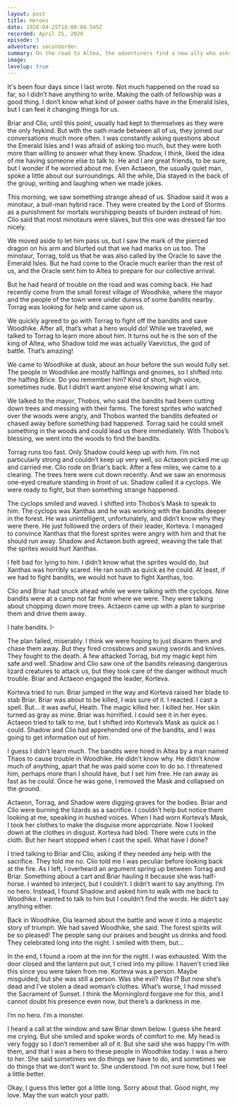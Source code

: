 ```yaml
---
layout: post
title: Heroes
date: 2020-04-25T18:00:04.545Z
recorded: April 25, 2020
episode: 3
adventure: secondorder
summary: On the road to Altea, the adventurers find a new ally who asks them for help in protecting a forest from a group of bandits.
image: 
levelup: true
---
```


It's been four days since I last wrote. Not much happened on the road so far, so I didn’t have anything to write. Making the oath of fellowship was a good thing. I don’t know what kind of power oaths have in the Emerald Isles, but I can feel it changing things for us.

Briar and Clio, until this point, usually had kept to themselves as they were the only feykind. But with the oath made between all of us, they joined our conversations much more often. I was constantly asking questions about the Emerald Isles and I was afraid of asking too much, but they were both more than willing to answer what they knew. Shadow, I think, liked the idea of me having someone else to talk to. He and I are great friends, to be sure, but I wonder if he worried about me. Even Actaeon, the usually quiet man, spoke a little about our surroundings. All the while, Dia stayed in the back of the group, writing and laughing when we made jokes.

This morning, we saw something strange ahead of us. Shadow said it was a minotaur, a bull-man hybrid race. They were created by the Lord of Storms as a punishment for mortals worshipping beasts of burden instead of him. Clio said that most minotaurs were slaves, but this one was dressed far too nicely.

We moved aside to let him pass us, but I saw the mark of the pierced dragon on his arm and blurted out that we had marks on us too. The minotaur, Torrag, told us that he was also called by the Oracle to save the Emerald Isles. But he had come to the Oracle much earlier than the rest of us, and the Oracle sent him to Altea to prepare for our collective arrival.

But he had heard of trouble on the road and was coming back. He had recently come from the small forest village of Woodhike, where the mayor and the people of the town were under duress of some bandits nearby. Torrag was looking for help and came upon us.

We quickly agreed to go with Torrag to fight off the bandits and save Woodhike. After all, that’s what a hero would do! While we traveled, we talked to Torrag to learn more about him. It turns out he is the son of the king of Altea, who Shadow told me was actually Vaevictus, the god of battle. That’s amazing!

We came to Woodhike at dusk, about an hour before the sun would fully set. The people in Woodhike are mostly halflings and gnomes, so I shifted into the halfing Brice. Do you remember him? Kind of short, high voice, sometimes rude. But I didn’t want anyone else knowing what I am.

We talked to the mayor, Thobos, who said the bandits had been cutting down trees and messing with their farms. The forest sprites who watched over the woods were angry, and Thobos wanted the bandits defeated or chased away before something bad happened. Torrag said he could smell something in the woods and could lead us there immediately. With Thobos’s blessing, we went into the woods to find the bandits.

Torrag runs too fast. Only Shadow could keep up with him. I’m not particularly strong and couldn’t keep up very well, so Actaeon picked me up and carried me. Clio rode on Briar’s back. After a few miles, we came to a clearing. The trees here were cut down recently. And we saw an enormous one-eyed creature standing in front of us. Shadow called it a cyclops. We were ready to fight, but then something strange happened.

The cyclops smiled and waved. I shifted into Thobos’s Mask to speak to him. The cyclops was Xanthas and he was working with the bandits deeper in the forest. He was unintelligent, unfortunately, and didn’t know why they were there. He just followed the orders of their leader, Korteva. I managed to convince Xanthas that the forest sprites were angry with him and that he should run away. Shadow and Actaeon both agreed, weaving the tale that the sprites would hurt Xanthas.

I felt bad for lying to him. I didn’t know what the sprites would do, but Xanthas was horribly scared. He ran south as quick as he could. At least, if we had to fight bandits, we would not have to fight Xanthas, too.

Clio and Briar had snuck ahead while we were talking with the cyclops. Nine bandits were at a camp not far from where we were. They were talking about chopping down more trees. Actaeon came up with a plan to surprise them and drive them away.

I hate bandits. I-

The plan failed, miserably. I think we were hoping to just disarm them and chase them away. But they fired crossbows and swung swords and knives. They fought to the death. A few attacked Torrag, but my magic kept him safe and well. Shadow and Clio saw one of the bandits releasing dangerous lizard creatures to attack us, but they took care of the danger without much trouble. Briar and Actaeon engaged the leader, Korteva.

Korteva tried to run. Briar jumped in the way and Korteva raised her blade to stab Briar. Briar was about to be killed, I was sure of it. I reacted. I cast a spell. But... it was awful, Heath. The magic killed her. I killed her. Her skin turned as gray as mine. Briar was horrified. I could see it in her eyes. Actaeon tried to talk to me, but I shifted into Korteva’s Mask as quick as I could. Shadow and Clio had apprehended one of the bandits, and I was going to get information out of him.

I guess I didn’t learn much. The bandits were hired in Altea by a man named Thaos to cause trouble in Woodhike. He didn’t know why. He didn’t know much of anything, apart that he was paid some coin to do so. I threatened him, perhaps more than I should have, but I set him free. He ran away as fast as he could. Once he was gone, I removed the Mask and collapsed on the ground.

Actaeon, Torrag, and Shadow were digging graves for the bodies. Briar and Clio were burning the lizards as a sacrifice. I couldn’t help but notice them looking at me, speaking in hushed voices. When I had worn Korteva’s Mask, I took her clothes to make the disguise more appropriate. Now I looked down at the clothes in disgust. Korteva had bled. There were cuts in the cloth. But her heart stopped when I cast the spell. What have I done?

I tried talking to Briar and Clio, asking if they needed any help with the sacrifice. They told me no. Clio told me I was peculiar before looking back at the fire. As I left, I overheard an argument spring up between Torrag and Briar. Something about a cart and Briar hauling it because she was half-horse. I wanted to interject, but I couldn’t. I didn’t want to say anything. I’m no hero. Instead, I found Shadow and asked him to walk with me back to Woodhike. I wanted to talk to him but I couldn’t find the words. He didn’t say anything either.

Back in Woodhike, Dia learned about the battle and wove it into a majestic story of triumph. We had saved Woodhike, she said. The forest spirits will be so pleased! The people sang our praises and bought us drinks and food. They celebrated long into the night. I smiled with them, but...

In the end, I found a room at the inn for the night. I was exhausted. With the door closed and the lantern put out, I cried into my pillow. I haven’t cried like this since you were taken from me. Korteva was a person. Maybe misguided, but she was still a person. Was she evil? Was I? But now she’s dead and I’ve stolen a dead woman’s clothes. What’s worse, I had missed the Sacrament of Sunset. I think the Morninglord forgave me for this, and I cannot doubt his presence even now, but there’s a darkness in me.

I’m no hero. I’m a monster.

I heard a call at the window and saw Briar down below. I guess she heard me crying. But she smiled and spoke words of comfort to me. My head is very foggy so I don’t remember all of it. But she said she was happy I’m with them, and that I was a hero to these people in Woodhike today. I was a hero to her. She said sometimes we do things we have to do, and sometimes we do things that we don’t want to. She understood. I’m not sure how, but I feel a little better.

Okay, I guess this letter got a little long. Sorry about that. Good night, my love. May the sun watch your path.

